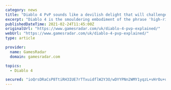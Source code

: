 ```yaml
---
category: news
title: "Diablo 4 PvP sounds like a devilish delight that will challenge every hero of Sanctuary"
excerpt: "Diablo 4 is the smouldering embodiment of the phrase 'high-risk, high-reward'. It's the first game in the series to properly embrace an open-world structure, a design decision that exerts additional ..."
publishedDateTime: 2021-02-24T11:45:00Z
originalUrl: "https://www.gamesradar.com/uk/diablo-4-pvp-explained/"
webUrl: "https://www.gamesradar.com/uk/diablo-4-pvp-explained/"
type: article

provider:
  name: GamesRadar
  domain: gamesradar.com

topics:
  - Diablo 4

secured: "ioQrsDRaCsP8TtiRH3IUE7rTTxuidflW2Y3O/wDYYPNn2WMY1yqzL+vHrOu+uVcbGJOjHGgVPiYuhMV0Ra/lumsG6zzwK+/+iBOqdQwO9fcU9/8xiD9NMurpT6ZHycV5t27cg0zqVEGd2FFY/2kV0+fsPg2HIcxLLo2r7C+Sv6XROH0CF7abaK5nz3nR2F6U59SPt5NkZdRyrgE9kHeYJslcAp50FGTSTqK+e008M39ua7l9lOWqB5p7iOY8HXYuKHBpkPqojl26d1A5eQObmvzhs0G3rPBB9P3zwpX/lb7pPYm3ktaWOvROMCI7xlCQK6FizslsaUqYnD/WDzgdiLV79UAnV9IxOiw0uj5xkA0=;8YASKKObnX2UuuCdBoOz3g=="
---
```


